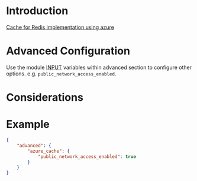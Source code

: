 # Introduction

[Cache for Redis implementation using azure](https://learn.microsoft.com/en-us/azure/azure-cache-for-redis/cache-overview)

# Advanced Configuration

Use the module [INPUT](https://registry.terraform.io/providers/hashicorp/azurerm/latest/docs/resources/redis_cache) variables within advanced section to configure other options. e.g. `public_network_access_enabled`.

# Considerations

# Example
```json
{
    "advanced": {
        "azure_cache": {
            "public_network_access_enabled": true
        }
    }
}
```
